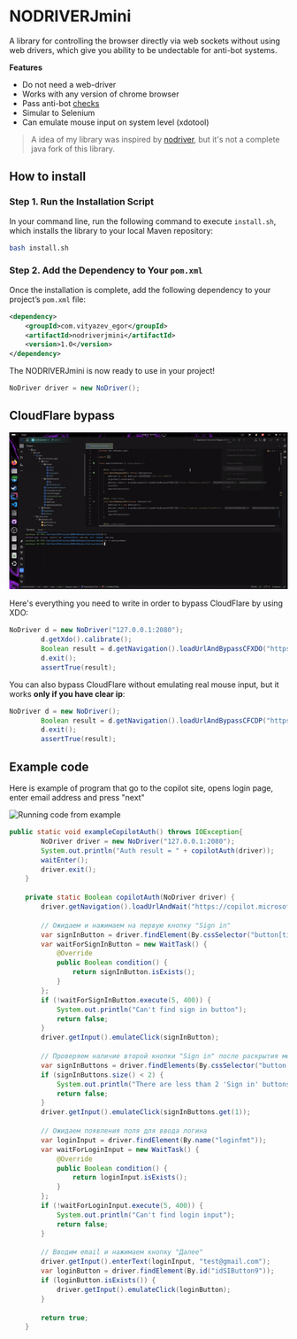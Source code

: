 # NODRIVERJmini
 A library for controlling the browser directly via web sockets without using web drivers, which give you ability to be undectable for anti-bot systems.

 **Features**
 * Do not need a web-driver
 * Works with any version of chrome browser
 * Pass anti-bot [checks](https://bot.sannysoft.com/)
 * Simular to Selenium
 * Can emulate mouse input on system level (xdotool)

 > A idea of my library was inspired by [nodriver](https://github.com/ultrafunkamsterdam/nodriver), but it's not a complete java fork of this library.

## How to install

### Step 1. Run the Installation Script

In your command line, run the following command to execute `install.sh`, which installs the library to your local Maven repository:

```bash
bash install.sh
```

### Step 2. Add the Dependency to Your `pom.xml`

Once the installation is complete, add the following dependency to your project’s `pom.xml` file:

```xml
<dependency>
    <groupId>com.vityazev_egor</groupId>
    <artifactId>nodriverjmini</artifactId>
    <version>1.0</version>
</dependency>
```

The NODRIVERJmini is now ready to use in your project!

```Java
NoDriver driver = new NoDriver();
```
## CloudFlare bypass
![CF bypass](/images/cfBypassXDO.gif "CF bypass")

Here's everything you need to write in order to bypass CloudFlare by using XDO:
```java
NoDriver d = new NoDriver("127.0.0.1:2080");
        d.getXdo().calibrate();
        Boolean result = d.getNavigation().loadUrlAndBypassCFXDO("https://dstatlove.ink/hit", 5, 30);
        d.exit();
        assertTrue(result);
```

You can also bypass CloudFlare without emulating real mouse input, but it works **only if you have clear ip**:
```java
NoDriver d = new NoDriver();
        Boolean result = d.getNavigation().loadUrlAndBypassCFCDP("https://nopecha.com/demo/cloudflare", 10, 30);
        d.exit();
        assertTrue(result);
```


## Example code
Here is example of program that go to the copilot site, opens login page, enter email address and press "next"

![Running code from example](/images/copilotLogin.gif "Example code")

```Java
public static void exampleCopilotAuth() throws IOException{
        NoDriver driver = new NoDriver("127.0.0.1:2080");
        System.out.println("Auth result = " + copilotAuth(driver));
        waitEnter();
        driver.exit();
    }

    private static Boolean copilotAuth(NoDriver driver) {
        driver.getNavigation().loadUrlAndWait("https://copilot.microsoft.com/", 10);

        // Ожидаем и нажимаем на первую кнопку "Sign in"
        var signInButton = driver.findElement(By.cssSelector("button[title='Sign in']"));
        var waitForSignInButton = new WaitTask() {
            @Override
            public Boolean condition() {
                return signInButton.isExists();
            }
        };
        if (!waitForSignInButton.execute(5, 400)) {
            System.out.println("Can't find sign in button");
            return false;
        }
        driver.getInput().emulateClick(signInButton);

        // Проверяем наличие второй кнопки "Sign in" после раскрытия меню
        var signInButtons = driver.findElements(By.cssSelector("button[title='Sign in']"));
        if (signInButtons.size() < 2) {
            System.out.println("There are less than 2 'Sign in' buttons - " + signInButtons.size());
            return false;
        }
        driver.getInput().emulateClick(signInButtons.get(1));

        // Ожидаем появления поля для ввода логина
        var loginInput = driver.findElement(By.name("loginfmt"));
        var waitForLoginInput = new WaitTask() {
            @Override
            public Boolean condition() {
                return loginInput.isExists();
            }
        };
        if (!waitForLoginInput.execute(5, 400)) {
            System.out.println("Can't find login input");
            return false;
        }

        // Вводим email и нажимаем кнопку "Далее"
        driver.getInput().enterText(loginInput, "test@gmail.com");
        var loginButton = driver.findElement(By.id("idSIButton9"));
        if (loginButton.isExists()) {
            driver.getInput().emulateClick(loginButton);
        }

        return true;
    }

```
